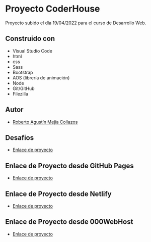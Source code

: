 # Proyecto CoderHouse

Proyecto subido el día 19/04/2022 para el curso de Desarrollo Web.

## Construido con

- Visual Studio Code
- html
- css
- Sass
- Bootstrap
- AOS (librería de animación)
- Node
- Git/GitHub
- Filezilla



## Autor

- [Roberto Agustín Mejía Collazos](https://github.com/RobertoMejiaCollazos)

## Desafios

- [Enlace de proyecto](https://github.com/robermejia/desafiosDesarrolloWeb/tree/main/DESAFIOS)

## Enlace de Proyecto desde GitHub Pages

- [Enlace de proyecto](https://robertomejiacollazos.github.io/PROYECTO-CODERHOUSE/)

## Enlace de Proyecto desde Netlify

- [Enlace de proyecto](https://robertomejia-proyecto-coderhouse.netlify.app/)

## Enlace de Proyecto desde 000WebHost

- [Enlace de proyecto](https://proyecto--coderhouse.000webhostapp.com/)